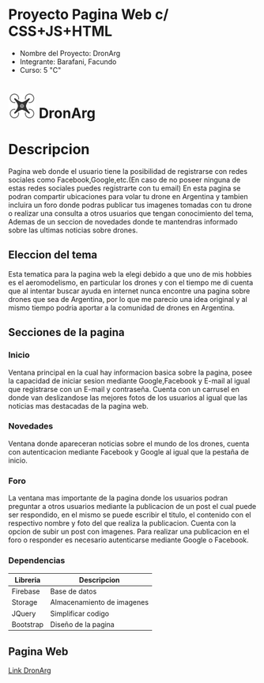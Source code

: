 # Proyecto Pagina Web c/ CSS+JS+HTML
* Nombre del Proyecto: DronArg
* Integrante: Barafani, Facundo
* Curso: 5 "C"
# ![DronArg](/src/logodronemd.png) DronArg

# Descripcion
Pagina web donde el usuario tiene la posibilidad de registrarse con redes sociales como Facebook,Google,etc.(En caso de no poseer ninguna de estas redes sociales puedes registrarte con tu email)
En esta pagina se podran compartir ubicaciones para volar tu drone en Argentina y tambien incluira un foro donde podras publicar tus imagenes tomadas con tu drone o realizar una consulta a otros usuarios que tengan conocimiento del tema, Ademas de un seccion de novedades donde te mantendras informado sobre las ultimas noticias sobre drones.
## Eleccion del tema
Esta tematica para la pagina web la elegi debido a que uno de mis hobbies es el aeromodelismo, en particular los drones y con el tiempo me di cuenta que al intentar buscar ayuda en internet nunca encontre una pagina sobre drones que sea de Argentina, por lo que me parecio una idea original y al mismo tiempo podria aportar a la comunidad de drones en Argentina.
## Secciones de la pagina
### Inicio
Ventana principal en la cual hay informacion basica sobre la pagina, posee la capacidad de iniciar sesion mediante Google,Facebook y E-mail al igual que registrarse con un E-mail y contraseña.
Cuenta con un carrusel en donde van deslizandose las mejores fotos de los usuarios al igual que las noticias mas destacadas de la pagina web.
### Novedades
Ventana donde apareceran noticias sobre el mundo de los drones, cuenta con autenticacion mediante Facebook y Google al igual que la pestaña de inicio.
### Foro
La ventana mas importante de la pagina donde los usuarios podran preguntar a otros usuarios mediante la publicacion de un post el cual puede ser respondido, en el mismo se puede escribir el titulo, el contenido con el respectivo nombre y foto del que realiza la publicacion. Cuenta con la opcion de subir un post con imagenes.
Para realizar una publicacion en el foro o responder es necesario autenticarse mediante Google o Facebook.
### Dependencias
| Libreria      | Descripcion   |
| ------------- | ------------- |
| Firebase      | Base de datos |
| Storage       | Almacenamiento de imagenes |
|JQuery         | Simplificar codigo |
| Bootstrap     | Diseño de la pagina |

## Pagina Web
[Link DronArg](https://facubarafani.github.io/dronarg-prog2/)